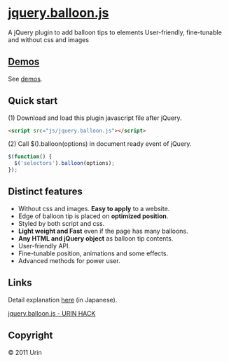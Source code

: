 # [jquery.balloon.js](//urin.github.io/jquery.balloon.js/)
A jQuery plugin to add balloon tips to elements User-friendly, fine-tunable and without css and images

[Demos](//urin.github.io/jquery.balloon.js/)
------------------------
See [demos](//urin.github.io/jquery.balloon.js/).

Quick start
------------------------
(1) Download and load this plugin javascript file after jQuery.  

```html
<script src="js/jquery.balloon.js"></script>
```

(2) Call $().balloon(options) in document ready event of jQuery.  

```javascript
$(function() {
  $('selectors').balloon(options);
});
```

Distinct features
------------------------
+ Without css and images. **Easy to apply** to a website.
+ Edge of balloon tip is placed on **optimized position**.
+ Styled by both script and css.
+ **Light weight and Fast** even if the page has many balloons.
+ **Any HTML and jQuery object** as balloon tip contents.
+ User-friendly API.
+ Fine-tunable position, animations and some effects.
+ Advanced methods for power user.

## Links
Detail explanation [here](//urin.github.io/posts/2014/jquery-balloon-js/) (in Japanese).

[jquery.balloon.js - URIN HACK](//urin.github.io/posts/2014/jquery-balloon-js/)

Copyright
------------------------
&copy; 2011 Urin
